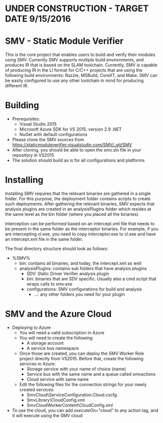 # UNDER CONSTRUCTION - TARGET DATE 9/15/2016

SMV - Static Module Verifier
============================

This is the core project that enables users to build and verify their
modules using SMV. Currently SMV supports multiple build environments,
and produces IR that is based on the SLAM toolchain. Currently, SMV is
capable of producing IR in the LI format for C/C++ projects that are
using the following build environments: Razzle, MSBuild, CoreXT, and
Make. SMV can be easily configured to use any other toolchain in mind
for producing different IR.

# Building
- Prerequisites:
  + Visual Studio 2015
  + Microsoft Azure SDK for VS 2015: version 2.9 .NET
  + NuGet with default configurations
- Please clone the SMV sources from https://staticmoduleverifier.visualstudio.com/SMV/_git/SMV
- After cloning, you should be able to open the smv.sln file in your repository in VS2015
- The solution should build as is for all configurations and platforms

# Installing
Installing SMV requires that the relevant binaries are gathered in a
single folder. For this purpose, the deployment folder contains
scripts to create such deployments. After gathering the relevant
binaries, SMV expects that analysis plugins are created in an
analysisPlugins folder which resides at the same level as the bin
folder (where you placed all the binaries).

Interception can be performed based on an intercept.xml file that
needs to be present in the same folder as the interceptor
binaries. For example, if you are intercepting cl.exe, you need to
copy interceptor.exe to cl.exe and have an intercept.xml file in the
same folder.

The final directory structure should look as follows:

- %SMV%
  + bin: contains all binaries, and today, the intercept.xml as well
  + analysisPlugins: contains sub folders that have analysis plugins
    * SDV: Static Driver Verifier analysis plugin
    - bin: binaries that are SDV specific. Usually also a cmd script that
      wraps calls to smv.exe
    - configurations: SMV configurations for build and analysis
      - ...: any other folders you need for your plugin

# SMV and the Azure Cloud
- Deploying to Azure
  + You will need a valid subscription in Azure
  + You will need to create the following:
    * A storage account
    * A service bus namespace
  + Once those are created, you can deploy the SMV Worker Role project directly from VS2015. Before that, create the following services in Azure:
    * Storage service with your name of choice (name)
    * Service bus with the same name and a queue called smvactions
    * Cloud service with same name
  + Edit the following files for the connection strings for your newly created services:
    * SmvCloud\ServiceConfiguration.Cloud.cscfg
    * SmvLibrary\CloudConfig.xml
    * SmvCloudWorkerContent\CloudConfig.xml
- To use the cloud, you can add *executeOn="cloud"* to any action tag,
  and it will execute using the SMV cloud